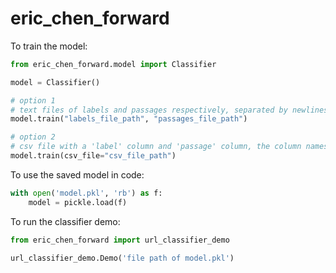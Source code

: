 # eric_chen_forward

To train the model:
```python
from eric_chen_forward.model import Classifier

model = Classifier()

# option 1
# text files of labels and passages respectively, separated by newlines
model.train("labels_file_path", "passages_file_path")

# option 2
# csv file with a 'label' column and 'passage' column, the column names are hardcoded
model.train(csv_file="csv_file_path")
```

To use the saved model in code:
```python
with open('model.pkl', 'rb') as f:
    model = pickle.load(f)
```

To run the classifier demo:
```python
from eric_chen_forward import url_classifier_demo

url_classifier_demo.Demo('file path of model.pkl')
```
